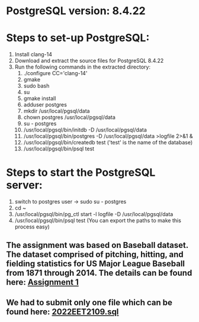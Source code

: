 # PostgreSQL version: 8.4.22

# Steps to set-up PostgreSQL:
1. Install clang-14
2. Download and extract the source files for PostgreSQL 8.4.22
3. Run the following commands in the extracted directory:
    1. ./configure CC='clang-14'
    2. gmake
    3. sudo bash
    4. su
    5. gmake install
    6. adduser postgres
    7. mkdir /usr/local/pgsql/data
    8. chown postgres /usr/local/pgsql/data
    9. su - postgres
    10. /usr/local/pgsql/bin/initdb -D /usr/local/pgsql/data
    11. /usr/local/pgsql/bin/postgres -D /usr/local/pgsql/data >logfile 2>&1 &
    12. /usr/local/pgsql/bin/createdb test ('test' is the name of the database)
    13. /usr/local/pgsql/bin/psql test

# Steps to start the PostgreSQL server:
1. switch to postgres user -> sudo su - postgres
2. cd ~
3. /usr/local/pgsql/bin/pg_ctl start -l logfile -D /usr/local/pgsql/data
4. /usr/local/pgsql/bin/psql test 
(You can export the paths to make this process easy)

## The assignment was based on Baseball dataset. The dataset comprised of pitching, hitting, and fielding statistics for US Major League Baseball from 1871 through 2014. The details can be found here: [Assignment 1](https://github.com/Vinit-Chandak/COL632-Introduction-to-Database-Systems/blob/main/Assignment%201/COL362_Assignment1.pdf)
## We had to submit only one file which can be found here: [2022EET2109.sql](https://github.com/Vinit-Chandak/COL632-Introduction-to-Database-Systems/blob/main/Assignment%201/2022EET2109.sql)
